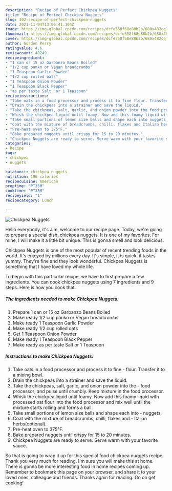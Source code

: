 ```yaml
---
description: "Recipe of Perfect Chickpea Nuggets"
title: "Recipe of Perfect Chickpea Nuggets"
slug: 302-recipe-of-perfect-chickpea-nuggets
date: 2021-11-04T13:06:41.104Z
image: https://img-global.cpcdn.com/recipes/dcfe358f68e88b2b/680x482cq70/chickpea-nuggets-recipe-main-photo.jpg
thumbnail: https://img-global.cpcdn.com/recipes/dcfe358f68e88b2b/680x482cq70/chickpea-nuggets-recipe-main-photo.jpg
cover: https://img-global.cpcdn.com/recipes/dcfe358f68e88b2b/680x482cq70/chickpea-nuggets-recipe-main-photo.jpg
author: Gordon Perry
ratingvalue: 4.6
reviewcount: 48249
recipeingredient:
- "1 can or 15 oz Garbanzo Beans Boiled"
- "1/2 cup panko or Vegan breadcrumbs"
- "1 Teaspoon Garlic Powder"
- "1/2 cup rolled oats"
- "1 Teaspoon Onion Powder"
- "1 Teaspoon Black Pepper"
- "as per taste Salt  or 1 Teaspoon"
recipeinstructions:
- "Take oats in a food processor and process it to fine flour. Transfer it to a mixing bowl."
- "Drain the chickpeas into a strainer and save the liquid."
- "Take the chickpeas, salt, garlic, and onion powder into the food processor; and pulse until crumbly. Keep mixture in the food processor."
- "Whisk the chickpea liquid until foamy. Now add this foamy liquid with processed oat flour into the food processor and mix well until the mixture starts rolling and forms a ball."
- "Take small portions of lemon size balls and shape each into nuggets."
- "Coat with the mixture of breadcrumbs, chilli, flakes and Italian herbs(optional)."
- "Pre-heat oven to 375°F."
- "Bake prepared nuggets until crispy for 15 to 20 minutes."
- "Chickpea Nuggets are ready to serve. Serve warm with your favorite sauce."
categories:
- Recipe
tags:
- chickpea
- nuggets

katakunci: chickpea nuggets 
nutrition: 196 calories
recipecuisine: American
preptime: "PT35M"
cooktime: "PT33M"
recipeyield: "1"
recipecategory: Lunch

---
```



![Chickpea Nuggets](https://img-global.cpcdn.com/recipes/dcfe358f68e88b2b/680x482cq70/chickpea-nuggets-recipe-main-photo.jpg)

Hello everybody, it's Jim, welcome to our recipe page. Today, we're going to prepare a special dish, chickpea nuggets. It is one of my favorites. For mine, I will make it a little bit unique. This is gonna smell and look delicious.



Chickpea Nuggets is one of the most popular of recent trending foods in the world. It's enjoyed by millions every day. It's simple, it is quick, it tastes yummy. They're fine and they look wonderful. Chickpea Nuggets is something that I have loved my whole life.


To begin with this particular recipe, we have to first prepare a few ingredients. You can cook chickpea nuggets using 7 ingredients and 9 steps. Here is how you cook that.

<!--inarticleads1-->

##### The ingredients needed to make Chickpea Nuggets:

1. Prepare 1 can or 15 oz Garbanzo Beans Boiled
1. Make ready 1/2 cup panko or Vegan breadcrumbs
1. Make ready 1 Teaspoon Garlic Powder
1. Make ready 1/2 cup rolled oats
1. Get 1 Teaspoon Onion Powder
1. Make ready 1 Teaspoon Black Pepper
1. Make ready as per taste Salt  or 1 Teaspoon




<!--inarticleads2-->

##### Instructions to make Chickpea Nuggets:

1. Take oats in a food processor and process it to fine - flour. Transfer it to a mixing bowl.
1. Drain the chickpeas into a strainer and save the liquid.
1. Take the chickpeas, salt, garlic, and onion powder into the - food processor; and pulse until crumbly. Keep mixture in the food processor.
1. Whisk the chickpea liquid until foamy. Now add this foamy liquid with processed oat flour into the food processor and mix well until the mixture starts rolling and forms a ball.
1. Take small portions of lemon size balls and shape each into - nuggets.
1. Coat with the mixture of breadcrumbs, chilli, flakes and - Italian herbs(optional).
1. Pre-heat oven to 375°F.
1. Bake prepared nuggets until crispy for 15 to 20 minutes.
1. Chickpea Nuggets are ready to serve. Serve warm with your favorite sauce.




So that is going to wrap it up for this special food chickpea nuggets recipe. Thank you very much for reading. I'm sure you will make this at home. There is gonna be more interesting food in home recipes coming up. Remember to bookmark this page on your browser, and share it to your loved ones, colleague and friends. Thanks again for reading. Go on get cooking!

